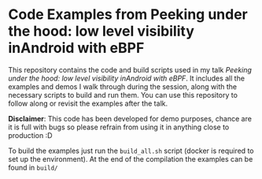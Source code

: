 # Code Examples from Peeking under the hood: low level visibility inAndroid with eBPF
 
This repository contains the code and build scripts used in my talk _Peeking under the hood: low level visibility inAndroid with eBPF_. It includes all the examples and demos I walk through during the session, along with the necessary scripts to build and run them. You can use this repository to follow along or revisit the examples after the talk.

**Disclaimer**: This code has been developed for demo purposes, chance are it is full with bugs so 
please refrain from using it in anything close to production :D 


To build the examples just run the `build_all.sh` script (docker is required to set up the environment).
At the end of the compilation the examples can be found in `build/`
